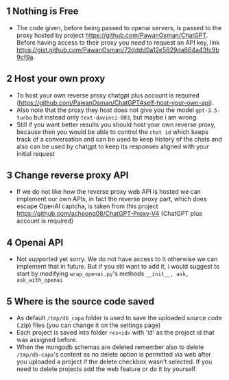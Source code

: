 
## 1 Nothing is Free
 - The code given, before being passed to openai servers, is passed to the proxy hosted by project https://github.com/PawanOsman/ChatGPT. Before having access to their proxy you need to request an API key, link https://gist.github.com/PawanOsman/72dddd0a12e5829da664a43fc9b9cf9a.


## 2 Host your own proxy
 - To host your own reverse proxy chatgpt plus account is required (https://github.com/PawanOsman/ChatGPT#self-host-your-own-api).
 - Also note that the proxy they host does not give you the model `gpt-3.5-turbo` but instead only `text-davinci-003`, but maybe i am wrong. 
 - Still if you want better results you should host your own reverse proxy, because then you would be able to control the `chat id` which keeps track of a conversation and can be used to keep history of the chats and also can be used by chatgpt to keep its responses aligned with your initial request


## 3 Change reverse proxy API
 - If we do not like how the reverse proxy web API is hosted we can implement our own APIs, in fact the reverse proxy part, which does escape OpenAI captcha, is taken from this project https://github.com/acheong08/ChatGPT-Proxy-V4 (ChatGPT plus account is required)


## 4 Openai API
 - Not supported yet sorry. We do not have access to it otherwise we can implement that in future. But if you stil want to add it, i would suggest to start by modifying `wrap_openai.py`'s methods `__init__, ask, ask_with_openai`


## 5 Where is the source code saved
 - As default `/tmp/db_capa` folder is used to save the uploaded source code (.zip) files (you can change it on the settings page)
 - Each project is saved into folder `res<id>` with 'id' as the project id that was assigned before. 
 - When the mongodb schemas are deleted remember also to delete `/tmp/db-capa`'s content as no delete option is permitted via web after you uploaded a project if the delete checkbox wasn't selected. If you need to delete projects add the web feature or do it by yourself.


